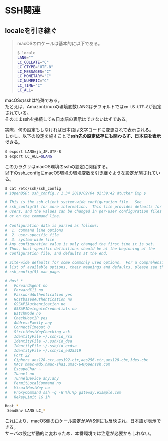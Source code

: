 # SSH関連

## localeを引き継ぐ

> macOSのロケールは基本的に以下である。
>
> ```bash
> $ locale
> LANG=""
> LC_COLLATE="C"
> LC_CTYPE="UTF-8"
> LC_MESSAGES="C"
> LC_MONETARY="C"
> LC_NUMERIC="C"
> LC_TIME="C"
> LC_ALL=
> ```

macOSのsshは特殊である。  
たとえば、AmazonLinuxの環境変数LANGはデフォルトでは`en_US.UTF-8`が設定されている。  
そのままsshを接続しても日本語の表示はできないはずである。

実際、何の設定もしなければ日本語は文字コードに変更されて表示される。  
しかし、以下の設定を施すことで**ssh先の設定依存にも関わらず、日本語を表示できる**。

```bash
$ export LANG=ja_JP.UTF-8
$ export LC_ALL=$LANG
```

このカラクリはmacOS環境のsshの設定に関係する。  
以下のssh_configにmacOS環境の環境変数を引き継ぐような設定が施されている。

```bash
$ cat /etc/ssh/ssh_config
# $OpenBSD: ssh_config,v 1.34 2019/02/04 02:39:42 dtucker Exp $

# This is the ssh client system-wide configuration file.  See
# ssh_config(5) for more information.  This file provides defaults for
# users, and the values can be changed in per-user configuration files
# or on the command line.

# Configuration data is parsed as follows:
#  1. command line options
#  2. user-specific file
#  3. system-wide file
# Any configuration value is only changed the first time it is set.
# Thus, host-specific definitions should be at the beginning of the
# configuration file, and defaults at the end.

# Site-wide defaults for some commonly used options.  For a comprehensive
# list of available options, their meanings and defaults, please see the
# ssh_config(5) man page.

# Host *
#   ForwardAgent no
#   ForwardX11 no
#   PasswordAuthentication yes
#   HostbasedAuthentication no
#   GSSAPIAuthentication no
#   GSSAPIDelegateCredentials no
#   BatchMode no
#   CheckHostIP yes
#   AddressFamily any
#   ConnectTimeout 0
#   StrictHostKeyChecking ask
#   IdentityFile ~/.ssh/id_rsa
#   IdentityFile ~/.ssh/id_dsa
#   IdentityFile ~/.ssh/id_ecdsa
#   IdentityFile ~/.ssh/id_ed25519
#   Port 22
#   Ciphers aes128-ctr,aes192-ctr,aes256-ctr,aes128-cbc,3des-cbc
#   MACs hmac-md5,hmac-sha1,umac-64@openssh.com
#   EscapeChar ~
#   Tunnel no
#   TunnelDevice any:any
#   PermitLocalCommand no
#   VisualHostKey no
#   ProxyCommand ssh -q -W %h:%p gateway.example.com
#   RekeyLimit 1G 1h

Host *
 SendEnv LANG LC_*
```

これにより、macOS側のロケール設定がAWS側にも反映され、日本語が表示できる。  
サーバの設定が動的に変わるため、本番環境では注意が必要かもしれない。
